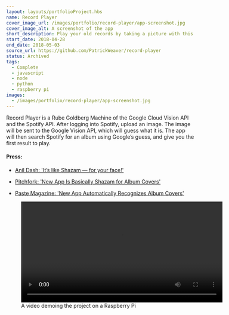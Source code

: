 ```yaml
---
layout: layouts/portfolioProject.hbs
name: Record Player
cover_image_url: /images/portfolio/record-player/app-screenshot.jpg
cover_image_alt: A screenshot of the app
short_description: Play your old records by taking a picture with this computer vision enabled record player that streams from Spotify.
start_date: 2018-04-28
end_date: 2018-05-03
source_url: https://github.com/PatrickWeaver/record-player
status: Archived
tags:
  - Complete
  - javascript
  - node
  - python
  - raspberry pi
images:
  - /images/portfolio/record-player/app-screenshot.jpg
---
```


<script>
  const hash = location.hash;
  if (hash === '#glitch-redirect') {
    setTimeout(() => document.getElementById('alert').style.display = 'flex', 500);
  } else {
    console.log('no', hash);
  }
</script>

<div id="alert" style="display: none; position: absolute; top: 0; bottom: 0; left: 0; right: 0; background-color: rgba(120, 120, 128, 0.4); justify-content: center; padding: 1rem;">
<div style="border: 4px solid #222; background: url(/images/portfolio/record-player/music-background.png); margin: 3rem auto; border-radius: 10px; max-width: 700px; display: inline-block; position: relative; overflow: scroll;">
  <button id="close-x" style="position: absolute; top: 20px; right: 20px; font-size: 20px; border: none; background-color: rgba(255, 255, 255, 0.95); padding: 5px; border-radius: 3px; min-width: 30px; cursor: pointer;" onclick="(() => document.getElementById('alert').style.display = 'none')()">X</button>
  <div style="margin: 4rem 2rem 2rem; padding: 2rem; background-color: rgba(255, 255, 255, 0.95);">

  <h2 style="line-height: 2rem;">Record Player is now closed</h2>
  
  <p>Record Player was designed and hosted on Glitch.com from its first day in 2018, until July 2025. Glitch.com closed web hosting in 2025, and I decided not to move the project to a new host. The old url <a href="https://record-player.glitch.me">record-player.glitch.me</a> now redirects to my portfolio (this page).</p>
  <p>Thanks for using Record Player, if you have any questions, thoughts, or comments, feel free to email me: <a href="mailto:hello.patrickw@gmail.com" target="_blank">hello.patrickw@gmail.com</a>, or contact me through one of the websites listed on the <a href="/links">Links</a> page.</p>
  <p> - Patrick</p>
  <button style="cursor: pointer;" onclick="(() => document.getElementById('alert').style.display = 'none')()">Close Alert</button>
  </div>
</div>
</div>

Record Player is a Rube Goldberg Machine of the Google Cloud Vision API and the Spotify API. After logging into Spotify, upload an image. The image will be sent to the Google Vision API, which will guess what it is. The app will then search Spotify for an album using Google’s guess, and give you the first result to play.

#### Press:

- [Anil Dash: 'It’s like Shazam — for your face!'](http://anildash.com/2018/05/02/its-like-shazam-for-your-face/)

- [Pitchfork: 'New App Is Basically Shazam for Album Covers'](https://pitchfork.com/news/new-app-is-basically-shazam-for-album-covers/)

- [Paste Magazine: 'New App Automatically Recognizes Album Covers'](https://web.archive.org/web/20190701181704/https://www.pastemagazine.com/articles/2018/05/new-app-automatically-recognizes-album-covers.html)

<figure>
<video controls width=540>
<source src="/images/portfolio/record-player/record-player-rpi-540p.mp4" type="video/mp4"></video>
<figcaption>A video demoing the project on a Raspberry Pi</figcaption>
</figure>
